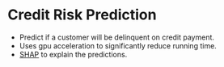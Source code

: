 # Credit Risk Prediction
* Predict if a customer will be delinquent on credit payment.
* Uses gpu acceleration to significantly reduce running time.
* [SHAP](#https://github.com/slundberg/shap) to explain the predictions.
